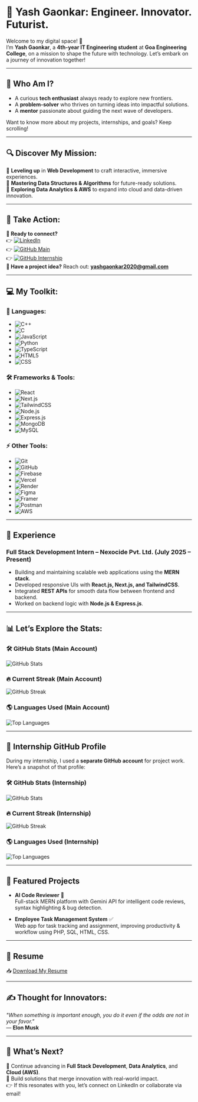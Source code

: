 # 🚀 Yash Gaonkar: Engineer. Innovator. Futurist.  

Welcome to my digital space! 🌌  
I’m **Yash Gaonkar**, a **4th-year IT Engineering student** at **Goa Engineering College**, on a mission to shape the future with technology. Let’s embark on a journey of innovation together!  

---

## 👀 Who Am I?  
- A curious **tech enthusiast** always ready to explore new frontiers.  
- A **problem-solver** who thrives on turning ideas into impactful solutions.  
- A **mentor** passionate about guiding the next wave of developers.  

Want to know more about my projects, internships, and goals? Keep scrolling!  

---

## 🔍 Discover My Mission:  
🎯 **Leveling up** in **Web Development** to craft interactive, immersive experiences.  
🎯 **Mastering Data Structures & Algorithms** for future-ready solutions.  
🎯 **Exploring Data Analytics & AWS** to expand into cloud and data-driven innovation.  

---

## 🌟 Take Action:  
**📌 Ready to connect?**  
👉 [![LinkedIn](https://img.shields.io/badge/LinkedIn-Connect-blue?style=for-the-badge)](https://www.linkedin.com/in/yash-gaonkar-652003253)  
👉 [![GitHub Main](https://img.shields.io/badge/GitHub-Main-black?style=for-the-badge&logo=github)](https://github.com/yashgaonkar18)  
👉 [![GitHub Internship](https://img.shields.io/badge/GitHub-Internship-green?style=for-the-badge&logo=github)](https://github.com/yashnexocide18)  
**📧 Have a project idea?** Reach out: **yashgaonkar2020@gmail.com**  

---

## 💻 My Toolkit:  

### 🔧 Languages:  
- ![C++](https://img.shields.io/badge/-C++-00599C?logo=c%2B%2B&logoColor=white)  
- ![C](https://img.shields.io/badge/-C-A8B9CC?logo=c&logoColor=white)  
- ![JavaScript](https://img.shields.io/badge/-JavaScript-F7DF1E?logo=javascript&logoColor=black)  
- ![Python](https://img.shields.io/badge/-Python-3776AB?logo=python&logoColor=white)  
- ![TypeScript](https://img.shields.io/badge/-TypeScript-3178C6?logo=typescript&logoColor=white)  
- ![HTML5](https://img.shields.io/badge/-HTML5-E34F26?logo=html5&logoColor=white)  
- ![CSS](https://img.shields.io/badge/-CSS-E24F26?logo=css&logoColor=white)  

### 🛠️ Frameworks & Tools:  
- ![React](https://img.shields.io/badge/-React-61DAFB?logo=react&logoColor=black)  
- ![Next.js](https://img.shields.io/badge/-Next.js-000000?logo=next.js&logoColor=white)  
- ![TailwindCSS](https://img.shields.io/badge/-TailwindCSS-38B2AC?logo=tailwind-css&logoColor=white)  
- ![Node.js](https://img.shields.io/badge/-Node.js-339933?logo=node.js&logoColor=white)  
- ![Express.js](https://img.shields.io/badge/-Express.js-000000?logo=express&logoColor=white)  
- ![MongoDB](https://img.shields.io/badge/-MongoDB-47A248?logo=mongodb&logoColor=white)  
- ![MySQL](https://img.shields.io/badge/-MySQL-4479A1?logo=mysql&logoColor=white)  

### ⚡ Other Tools:  
- ![Git](https://img.shields.io/badge/-Git-F05032?logo=git&logoColor=white)  
- ![GitHub](https://img.shields.io/badge/-GitHub-181717?logo=github&logoColor=white)  
- ![Firebase](https://img.shields.io/badge/-Firebase-FFCA28?logo=firebase&logoColor=black)  
- ![Vercel](https://img.shields.io/badge/-Vercel-000000?logo=vercel&logoColor=white)  
- ![Render](https://img.shields.io/badge/-Render-46E3B7?logo=render&logoColor=black)  
- ![Figma](https://img.shields.io/badge/-Figma-F24E1E?logo=figma&logoColor=white)  
- ![Framer](https://img.shields.io/badge/-Framer-0055FF?logo=framer&logoColor=white)  
- ![Postman](https://img.shields.io/badge/-Postman-FF6C37?logo=postman&logoColor=white)  
- ![AWS](https://img.shields.io/badge/-AWS-232F3E?logo=amazon-aws&logoColor=white)  

---

## 💼 Experience  

### **Full Stack Development Intern – Nexocide Pvt. Ltd. (July 2025 – Present)**  
- Building and maintaining scalable web applications using the **MERN stack**.  
- Developed responsive UIs with **React.js, Next.js, and TailwindCSS**.  
- Integrated **REST APIs** for smooth data flow between frontend and backend.  
- Worked on backend logic with **Node.js & Express.js**.  

---

## 📊 Let’s Explore the Stats:  

### 🛠️ **GitHub Stats (Main Account)**  
![GitHub Stats](https://github-readme-stats.vercel.app/api?username=yashgaonkar18&show_icons=true&theme=radical)  

### 🔥 **Current Streak (Main Account)**  
![GitHub Streak](https://github-readme-streak-stats.herokuapp.com/?user=yashgaonkar18&theme=radical)  

### 🌎 **Languages Used (Main Account)**  
![Top Languages](https://github-readme-stats.vercel.app/api/top-langs/?username=yashgaonkar18&layout=compact&theme=radical)  

---

## 🔑 Internship GitHub Profile  

During my internship, I used a **separate GitHub account** for project work.  
Here’s a snapshot of that profile:  

### 🛠️ **GitHub Stats (Internship)**  
![GitHub Stats](https://github-readme-stats.vercel.app/api?username=yashnexocide18&show_icons=true&theme=tokyonight)  

### 🔥 **Current Streak (Internship)**  
![GitHub Streak](https://github-readme-streak-stats.herokuapp.com/?user=yashnexocide18&theme=tokyonight)  

### 🌎 **Languages Used (Internship)**  
![Top Languages](https://github-readme-stats.vercel.app/api/top-langs/?username=yashnexocide18&layout=compact&theme=tokyonight)  

---

## 📌 Featured Projects  

- **AI Code Reviewer** 🧠  
  Full-stack MERN platform with Gemini API for intelligent code reviews, syntax highlighting & bug detection.  

- **Employee Task Management System** ✅  
  Web app for task tracking and assignment, improving productivity & workflow using PHP, SQL, HTML, CSS.  

---

## 📄 Resume  
📥 [Download My Resume](./ResumeYash.pdf)  

---

## ✍️ Thought for Innovators:  
_"When something is important enough, you do it even if the odds are not in your favor."_  
— **Elon Musk**  

---

## 🚀 What’s Next?  
🌌 Continue advancing in **Full Stack Development**, **Data Analytics**, and **Cloud (AWS)**.  
🌌 Build solutions that merge innovation with real-world impact.  
👉 If this resonates with you, let’s connect on LinkedIn or collaborate via email!  

